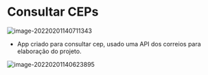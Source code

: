 # Consultar CEPs

![image-20220201140711343](C:\Users\Eduardo\AppData\Roaming\Typora\typora-user-images\image-20220201140711343.png)

  - App criado para consultar cep, usado uma API dos correios para elaboração do projeto.

![image-20220201140623895](C:\Users\Eduardo\AppData\Roaming\Typora\typora-user-images\image-20220201140623895.png)
